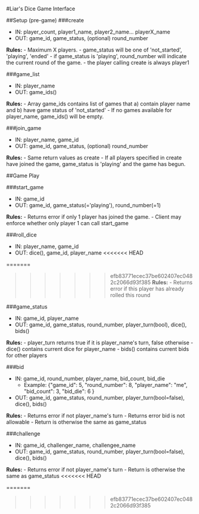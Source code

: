 #Liar's Dice Game Interface

##Setup (pre-game)
###create
  - IN: player_count, player1_name, player2_name... playerX_name
  - OUT: game_id, game_status, (optional) round_number
  
  __Rules:__
     - Maximum X players. 
     - game_status will be one of 'not_started', 'playing', 'ended'
     - if game_status is 'playing', round_number will indicate the current round of the game.
     - the player calling create is always player1
  
###game_list
  - IN: player_name
  - OUT: game_ids()
  
  __Rules:__
    - Array game_ids contains list of games that a) contain player name and b) have game status of 'not_started'
    - If no games available for player_name, game_ids() will be empty.

###join_game
  - IN: player_name, game_id
  - OUT: game_id, game_status, (optional) round_number
  
  __Rules:__
     - Same return values as create
     - If all players specified in create have joined the game, game_status is 'playing' and the game has begun.
     
##Game Play

###start_game
  - IN: game_id
  - OUT: game_id, game_status(='playing'), round_number(=1)
  
  __Rules:__
     - Returns error if only 1 player has joined the game.
     - Client may enforce whether only player 1 can call start_game
     

###roll_dice
  - IN: player_name, game_id
  - OUT: dice(), game_id, player_name
<<<<<<< HEAD
  
=======

>>>>>>> efb83771ecec37be602407ec0482c2066d93f385
__Rules:__
     - Returns error if this player has already rolled this round

###game_status
  - IN: game_id, player_name
  - OUT: game_id, game_status, round_number, player_turn(bool), dice(), bids()
  
  __Rules:__
     - player_turn returns true if it is player_name's turn, false otherwise
     - dice() contains current dice for player_name
     - bids() contains current bids for other players

###bid
  - IN: game_id, round_number, player_name, bid_count, bid_die
    - Example: {"game_id": 5, "round_number": 8, "player_name": "me", "bid_count": 3, "bid_die": 6 }
  - OUT: game_id, game_status, round_number, player_turn(bool=false), dice(), bids()

__Rules:__
     - Returns error if not player_name's turn
     - Returns error bid is not allowable
     - Return is otherwise the same as game_status
     
###challenge
  - IN: game_id, challenger_name, challengee_name
  - OUT: game_id, game_status, round_number, player_turn(bool=false), dice(), bids()
  
  __Rules:__
     - Returns error if not player_name's turn
     - Return is otherwise the same as game_status
<<<<<<< HEAD
  

=======
>>>>>>> efb83771ecec37be602407ec0482c2066d93f385
